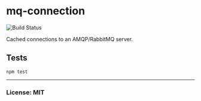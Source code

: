 # mq-connection

![Build Status](https://travis-ci.org/philcockfield/mq-connection.svg)

Cached connections to an AMQP/RabbitMQ server.



## Tests

    npm test


---
### License: MIT
